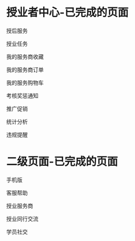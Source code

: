 授业者中心-已完成的页面
=======

授后服务 

授业任务

我的服务商收藏

我的服务商订单

我的服务购物车

考核奖惩通知

推广促销

统计分析

违规提醒

二级页面-已完成的页面
=======
手机版

客服帮助

授业服务商

授业同行交流

学员社交



